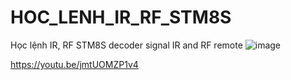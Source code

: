 # HOC_LENH_IR_RF_STM8S
 Học lệnh IR, RF
 STM8S decoder signal IR and RF remote
 ![image](https://user-images.githubusercontent.com/43460353/204750262-163bde5b-f299-41ce-bdae-d9cbc7bf5f82.png)

 
https://youtu.be/jmtUOMZP1v4
